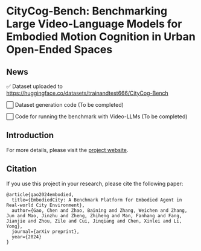 # CityCog-Bench: Benchmarking Large Video-Language Models for Embodied Motion Cognition in Urban Open-Ended Spaces

## News
✅ Dataset uploaded to https://huggingface.co/datasets/trainandtest666/CityCog-Bench

⬜ Dataset generation code (To be completed)

⬜ Code for running the benchmark with Video-LLMs (To be completed)



## Introduction

For more details, please visit the [project website](https://embodiedcity.github.io/citycog-bench/).



## Citation
If you use this project in your research, please cite the following paper:

```
@article{gao2024embodied,
  title={EmbodiedCity: A Benchmark Platform for Embodied Agent in Real-world City Environment},
  author={Gao, Chen and Zhao, Baining and Zhang, Weichen and Zhang, Jun and Mao, Jinzhu and Zheng, Zhiheng and Man, Fanhang and Fang, Jianjie and Zhou, Zile and Cui, Jinqiang and Chen, Xinlei and Li, Yong},
  journal={arXiv preprint},
  year={2024}
}
```